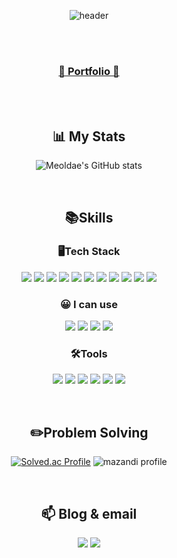 <div align="center"> 

![header](https://capsule-render.vercel.app/api?type=cylinder&color=000000&height=150&section=header&text=Jehyuk's%20Github&fontColor=ffffff&fontSize=70&animation=fadeIn&fontAlignY=55&desc=%20&descAlignY=62&descAlign=62)

 <br/>

 <br/>

<h3><a href="https://www.notion.so/jhportfolio/5d75beb171174773bb95fe96a691d14d" target="_blank">📰 Portfolio 📰</a></h3>

<br/>

 <br/>

 ## 📊 My Stats
  
![Meoldae's GitHub stats](https://github-readme-stats.vercel.app/api?username=choijehyuk&show_icons=true&theme=github_dark_dimmed&hide=stars)


<br/>

## 📚Skills

### 🖥Tech Stack

<p>
  <img src="https://img.shields.io/badge/Java-000000.svg?&style=for-the-badge&logo=Java&logoColor=white"/>
  <img src="https://img.shields.io/badge/Spring-6DB33F.svg?&style=for-the-badge&logo=Spring&logoColor=white"/>
  <img src="https://img.shields.io/badge/SpringBoot-6DB33F.svg?&style=for-the-badge&logo=SpringBoot&logoColor=white"/>
  <img src="https://img.shields.io/badge/MySQL-007396.svg?&style=for-the-badge&logo=MySQL&logoColor=white"/>
  <img src="https://img.shields.io/badge/Spring Security-6DB33F.svg?&style=for-the-badge&logo=Spring Security&logoColor=white"/>
  <img src="https://img.shields.io/badge/Spring Data JPA-6DB33F.svg?&style=for-the-badge&logo=Spring Data JPA&logoColor=white"/>
  <img src="https://img.shields.io/badge/JWT-4479A1.svg?&style=for-the-badge&logo=JWT&logoColor=white"/>
  <img src="https://img.shields.io/badge/AWS EC2-232F3E.svg?&style=for-the-badge&logo=AmazonAWS&logoColor=white"/>
  <img src="https://img.shields.io/badge/Docker-2496ED.svg?&style=for-the-badge&logo=Docker&logoColor=white"/>
  <img src="https://img.shields.io/badge/Jenkins-D24939.svg?&style=for-the-badge&logo=Jenkins&logoColor=white"/>
  <img src="https://img.shields.io/badge/NGINX-009639.svg?&style=for-the-badge&logo=nginx&logoColor=white"/>

### 😀 I can use
  <img src="https://img.shields.io/badge/HTML5-E34F26.svg?&style=for-the-badge&logo=HTML5&logoColor=white"/>
  <img src="https://img.shields.io/badge/CSS-1572B6.svg?&style=for-the-badge&logo=CSS3&logoColor=white"/>
  <img src="https://img.shields.io/badge/Java Script-F7DF1E.svg?&style=for-the-badge&logo=JavaScript&logoColor=black"/>
  <img src="https://img.shields.io/badge/Vue.js-4FC08D.svg?&style=for-the-badge&logo=Vue.js&logoColor=white"/>

</p>
  
### 🛠Tools
<p>
  <img src="https://img.shields.io/badge/IntelliJ-000000?&style=for-the-badge&logo=IntelliJ%20IDEA&logoColor=white"/>
  <img src="https://img.shields.io/badge/Eclipse-2C2255.svg?&style=for-the-badge&logo=Eclipse%20IDE&logoColor=white"/>
  <img src="https://img.shields.io/badge/VSCode-007ACC.svg?&style=for-the-badge&logo=Visual%20Studio%20Code&logoColor=white"/>
  <img src="https://img.shields.io/badge/GitLab-F05032.svg?&style=for-the-badge&logo=Git&logoColor=white"/>
  <img src="https://img.shields.io/badge/Notion-000000.svg?&style=for-the-badge&logo=Notion&logoColor=white"/>
  <img src="https://img.shields.io/badge/Jira-0052CC.svg?&style=for-the-badge&logo=jirasoftware&logoColor=white"/>
  
</p>

<br/>

## ✏️Problem Solving
  
[![Solved.ac Profile](http://mazassumnida.wtf/api/v2/generate_badge?boj=cjh970324)](https://solved.ac/cjh970324)
![mazandi profile](http://mazandi.herokuapp.com/api?handle=cjh970324&theme=warm)


<br/>

## 📫 Blog & email
<a href="https://velog.io/@cjh970324"><img src="https://img.shields.io/badge/velog-6DB33F?style=flat-square&logo=velog&logoColor=white&link=https://velog.io/@cjh970324"/></a> 
<img src="https://img.shields.io/badge/naver-009639?style=flat-square&logo=naver&logoColor=white&link=mailto:cjh970324@naver.com"/>

<!--
**choijehyuk/choijehyuk** is a ✨ _special_ ✨ repository because its `README.md` (this file) appears on your GitHub profile.

Here are some ideas to get you started:

- 🔭 I’m currently working on ...
- 🌱 I’m currently learning ...
- 👯 I’m looking to collaborate on ...
- 🤔 I’m looking for help with ...
- 💬 Ask me about ...
- 📫 How to reach me: ...
- 😄 Pronouns: ...
- ⚡ Fun fact: ...
-->
